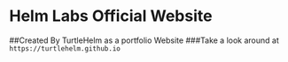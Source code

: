 # Helm Labs Official Website

##Created By TurtleHelm as a portfolio Website
###Take a look around at `https://turtlehelm.github.io`
